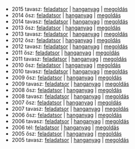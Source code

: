  - 2015 tavasz: [feladatsor](https://dari.oktatas.hu/kir/erettsegi/okev_doc/erettsegi_2015/k_nemet_15maj_fl.pdf)
              | [hanganyag](https://dari.oktatas.hu/kir/erettsegi/okev_doc/erettsegi_2015/k_nemet_15maj_fl.mp3)
              | [megoldás](https://dari.oktatas.hu/kir/erettsegi/okev_doc/erettsegi_2015/k_nemet_15maj_ut.pdf)
 - 2014 ősz: [feladatsor](https://dari.oktatas.hu/kir/erettsegi/okev_doc/erettsegi_2014/oktober/k_nemet_14okt_fl.pdf)
           | [hanganyag](https://dari.oktatas.hu/kir/erettsegi/okev_doc/erettsegi_2014/oktober/k_nemet_14okt_fl.mp3)
           | [megoldás](https://dari.oktatas.hu/kir/erettsegi/okev_doc/erettsegi_2014/oktober/k_nemet_14okt_ut.pdf)
 - 2014 tavasz: [feladatsor](https://dari.oktatas.hu/kir/erettsegi/okev_doc/erettsegi_2014/k_nemet_14maj_fl.pdf)
              | [hanganyag](https://dari.oktatas.hu/kir/erettsegi/okev_doc/erettsegi_2014/k_nemet_14maj_fl.mp3)
              | [megoldás](https://dari.oktatas.hu/kir/erettsegi/okev_doc/erettsegi_2014/k_nemet_14maj_ut.pdf)
 - 2013 ősz: [feladatsor](https://dari.oktatas.hu/kir/erettsegi/okev_doc/erettsegi_2013/oktober/k_nemet_13okt_fl.pdf)
           | [hanganyag](https://dari.oktatas.hu/kir/erettsegi/okev_doc/erettsegi_2013/oktober/k_nemet_13okt_fl.mp3)
           | [megoldás](https://dari.oktatas.hu/kir/erettsegi/okev_doc/erettsegi_2013/oktober/k_nemet_13okt_ut.pdf)
 - 2013 tavasz: [feladatsor](https://dari.oktatas.hu/kir/erettsegi/okev_doc/erettsegi_2013/k_nemet_13maj_fl.pdf)
              | [hanganyag](https://dari.oktatas.hu/kir/erettsegi/okev_doc/erettsegi_2013/k_nemet_13maj_fl.mp3)
              | [megoldás](https://dari.oktatas.hu/kir/erettsegi/okev_doc/erettsegi_2013/k_nemet_13maj_ut.pdf)
 - 2012 ősz: [feladatsor](https://dari.oktatas.hu/kir/erettsegi/okev_doc/erettsegi_2012/oktober/k_nemet_12okt_fl.pdf)
           | [hanganyag](https://dari.oktatas.hu/kir/erettsegi/okev_doc/erettsegi_2012/oktober/k_nemet_12okt_fl.mp3)
           | [megoldás](https://dari.oktatas.hu/kir/erettsegi/okev_doc/erettsegi_2012/oktober/k_nemet_12okt_ut.pdf)
 - 2012 tavasz: [feladatsor](https://dari.oktatas.hu/kir/erettsegi/okev_doc/erettsegi_2012/k_nemet_12maj_fl.pdf)
              | [hanganyag](https://dari.oktatas.hu/kir/erettsegi/okev_doc/erettsegi_2012/k_nemet_12maj_fl.mp3)
              | [megoldás](https://dari.oktatas.hu/kir/erettsegi/okev_doc/erettsegi_2012/k_nemet_12maj_ut.pdf)
 - 2011 ősz: [feladatsor](https://dari.oktatas.hu/kir/erettsegi/okev_doc/erettsegi_2011/oktober/k_nemet_11okt_fl.pdf)
           | [hanganyag](https://dari.oktatas.hu/kir/erettsegi/okev_doc/erettsegi_2011/oktober/k_nemet_11okt_fl.mp3)
           | [megoldás](https://dari.oktatas.hu/kir/erettsegi/okev_doc/erettsegi_2011/oktober/k_nemet_11okt_ut.pdf)
 - 2011 tavasz: [feladatsor](https://dari.oktatas.hu/kir/erettsegi/okev_doc/erettsegi_2011/k_nemet_11maj_fl.pdf)
              | [hanganyag](https://dari.oktatas.hu/kir/erettsegi/okev_doc/erettsegi_2011/k_nemet_11maj_fl.mp3)
              | [megoldás](https://dari.oktatas.hu/kir/erettsegi/okev_doc/erettsegi_2011/k_nemet_11maj_ut.pdf)
 - 2010 ősz: [feladatsor](https://dari.oktatas.hu/kir/erettsegi/okev_doc/erettsegi_2010/oktober/k_nemet_10okt_fl.pdf)
           | [hanganyag](https://dari.oktatas.hu/kir/erettsegi/okev_doc/erettsegi_2010/oktober/k_nemet_10okt_fl.mp3)
           | [megoldás](https://dari.oktatas.hu/kir/erettsegi/okev_doc/erettsegi_2010/oktober/k_nemet_10okt_ut.pdf)
 - 2010 tavasz: [feladatsor](https://dari.oktatas.hu/kir/erettsegi/okev_doc/erettsegi_2010/k_nemet_10maj_fl.pdf)
              | [hanganyag](https://dari.oktatas.hu/kir/erettsegi/okev_doc/erettsegi_2010/k_nemet_10maj_fl.mp3)
              | [megoldás](https://dari.oktatas.hu/kir/erettsegi/okev_doc/erettsegi_2010/k_nemet_10maj_ut.pdf)
 - 2009 ősz: [feladatsor](https://dari.oktatas.hu/kir/erettsegi/okev_doc/erettsegi_2009/oktober/k_nemet_09okt_fl.pdf)
           | [hanganyag](https://dari.oktatas.hu/kir/erettsegi/okev_doc/erettsegi_2009/oktober/k_nemet_09okt_fl.mp3)
           | [megoldás](https://dari.oktatas.hu/kir/erettsegi/okev_doc/erettsegi_2009/oktober/k_nemet_09okt_ut.pdf)
 - 2009 tavasz: [feladatsor](https://dari.oktatas.hu/kir/erettsegi/okev_doc/erettsegi_2009/k_nemet_09maj_fl.pdf)
              | [hanganyag](https://dari.oktatas.hu/kir/erettsegi/okev_doc/erettsegi_2009/k_nemet_09maj_fl.mp3)
              | [megoldás](https://dari.oktatas.hu/kir/erettsegi/okev_doc/erettsegi_2009/k_nemet_09maj_ut.pdf)
 - 2008 ősz: [feladatsor](https://dari.oktatas.hu/kir/erettsegi/okev_doc/erettsegi_2008/oktober/k_nemet_08okt_fl.pdf)
           | [hanganyag](https://dari.oktatas.hu/kir/erettsegi/okev_doc/erettsegi_2008/oktober/k_nemet_08okt_fl.mp3)
           | [megoldás](https://dari.oktatas.hu/kir/erettsegi/okev_doc/erettsegi_2008/oktober/k_nemet_08okt_ut.pdf)
 - 2008 tavasz: [feladatsor](https://dari.oktatas.hu/kir/erettsegi/okev_doc/erettsegi_2008/k_nemet_08maj_fl.pdf)
              | [hanganyag](https://dari.oktatas.hu/kir/erettsegi/okev_doc/erettsegi_2008/k_nemet_08maj_fl.mp3)
              | [megoldás](https://dari.oktatas.hu/kir/erettsegi/okev_doc/erettsegi_2008/k_nemet_08maj_ut.pdf)
 - 2007 ősz: [feladatsor](https://dari.oktatas.hu/kir/erettsegi/okev_doc/erettsegi_2007/oktober/k_nemet_07okt_fl.pdf)
           | [hanganyag](https://dari.oktatas.hu/kir/erettsegi/okev_doc/erettsegi_2007/oktober/k_nemet_07okt_fl.mp3)
           | [megoldás](https://dari.oktatas.hu/kir/erettsegi/okev_doc/erettsegi_2007/oktober/k_nemet_07okt_ut.pdf)
 - 2007 tavasz: [feladatsor](https://dari.oktatas.hu/kir/erettsegi/okev_doc/erettsegi_2007/k_nemet_07maj_fl.pdf)
              | [hanganyag](https://dari.oktatas.hu/kir/erettsegi/okev_doc/erettsegi_2007/k_nemet_07maj_fl.mp3)
              | [megoldás](https://dari.oktatas.hu/kir/erettsegi/okev_doc/erettsegi_2007/k_nemet_07maj_ut.pdf)
 - 2006 ősz: [feladatsor](https://dari.oktatas.hu/kir/erettsegi/okev_doc/erettsegi_2006/k_nemet_06okt_fl.pdf)
           | [hanganyag](https://dari.oktatas.hu/kir/erettsegi/okev_doc/erettsegi_2006/k_nemet_06okt_fl.mp3)
           | [megoldás](https://dari.oktatas.hu/kir/erettsegi/okev_doc/erettsegi_2006/k_nemet_06okt_ut.pdf)
 - 2006 tavasz: [feladatsor](https://dari.oktatas.hu/kir/erettsegi/okev_doc/erettsegi_2006/k_nemet_06maj_fl.pdf)
              | [hanganyag](https://dari.oktatas.hu/kir/erettsegi/okev_doc/erettsegi_2006/k_nemet_06maj_fl.mp3)
              | [megoldás](https://dari.oktatas.hu/kir/erettsegi/okev_doc/erettsegi_2006/k_nemet_06maj_ut.pdf)
 - 2006 tél: [feladatsor](https://dari.oktatas.hu/kir/erettsegi/okev_doc/2006_1/k_nemet_06febr_fl.pdf)
              | [hanganyag](https://dari.oktatas.hu/kir/erettsegi/okev_doc/2006_1/k_nemet_06febr_fl.mp3)
              | [megoldás](https://dari.oktatas.hu/kir/erettsegi/okev_doc/2006_1/k_nemet_06febr_ut.pdf)
 - 2005 ősz: [feladatsor](https://dari.oktatas.hu/kir/erettsegi/okev_doc/2005_osz/k_nemet_05nov_fl.pdf)
           | [hanganyag](https://dari.oktatas.hu/kir/erettsegi/okev_doc/2005_osz/k_nemet_05nov_fl.mp3)
           | [megoldás](https://dari.oktatas.hu/kir/erettsegi/okev_doc/2005_osz/k_nemet_05nov_ut.pdf)
 - 2005 tavasz: [feladatsor](https://dari.oktatas.hu/kir/erettsegi/okev_doc/erettsegi_2005/k_nemet_fl.pdf)
              | [hanganyag](https://dari.oktatas.hu/kir/erettsegi/okev_doc/erettsegi_2005/k_nemet_fl.mp3)
              | [megoldás](https://dari.oktatas.hu/kir/erettsegi/okev_doc/erettsegi_2005/k_nemet_ut.pdf)
